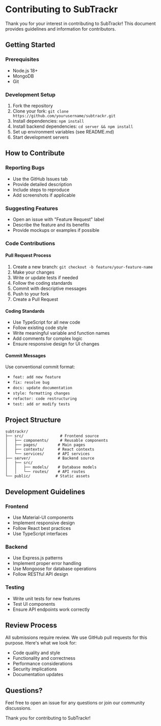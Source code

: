 # Contributing to SubTrackr

Thank you for your interest in contributing to SubTrackr! This document provides guidelines and information for contributors.

## Getting Started

### Prerequisites
- Node.js 18+
- MongoDB
- Git

### Development Setup
1. Fork the repository
2. Clone your fork: `git clone https://github.com/yourusername/subtrackr.git`
3. Install dependencies: `npm install`
4. Install backend dependencies: `cd server && npm install`
5. Set up environment variables (see README.md)
6. Start development servers

## How to Contribute

### Reporting Bugs
- Use the GitHub Issues tab
- Provide detailed description
- Include steps to reproduce
- Add screenshots if applicable

### Suggesting Features
- Open an issue with "Feature Request" label
- Describe the feature and its benefits
- Provide mockups or examples if possible

### Code Contributions

#### Pull Request Process
1. Create a new branch: `git checkout -b feature/your-feature-name`
2. Make your changes
3. Write or update tests if needed
4. Follow the coding standards
5. Commit with descriptive messages
6. Push to your fork
7. Create a Pull Request

#### Coding Standards
- Use TypeScript for all new code
- Follow existing code style
- Write meaningful variable and function names
- Add comments for complex logic
- Ensure responsive design for UI changes

#### Commit Messages
Use conventional commit format:
- `feat: add new feature`
- `fix: resolve bug`
- `docs: update documentation`
- `style: formatting changes`
- `refactor: code restructuring`
- `test: add or modify tests`

## Project Structure

```
subtrackr/
├── src/                # Frontend source
│   ├── components/     # Reusable components
│   ├── pages/         # Main pages
│   ├── contexts/      # React contexts
│   └── services/      # API services
├── server/            # Backend source
│   ├── src/
│   │   ├── models/    # Database models
│   │   └── routes/    # API routes
└── public/           # Static assets
```

## Development Guidelines

### Frontend
- Use Material-UI components
- Implement responsive design
- Follow React best practices
- Use TypeScript interfaces

### Backend
- Use Express.js patterns
- Implement proper error handling
- Use Mongoose for database operations
- Follow RESTful API design

### Testing
- Write unit tests for new features
- Test UI components
- Ensure API endpoints work correctly

## Review Process

All submissions require review. We use GitHub pull requests for this purpose. Here's what we look for:

- Code quality and style
- Functionality and correctness
- Performance considerations
- Security implications
- Documentation updates

## Questions?

Feel free to open an issue for any questions or join our community discussions.

Thank you for contributing to SubTrackr!
